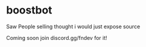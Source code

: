 # boostbot
Saw People selling thought i would just expose source

Coming soon join discord.gg/fndev for it!
